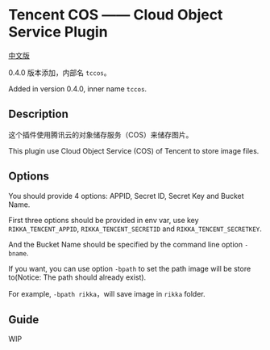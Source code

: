 # Tencent COS —— Cloud Object Service Plugin

[中文版][version-zh]

0.4.0 版本添加，内部名 `tccos`。

Added in version 0.4.0, inner name `tccos`.

## Description

这个插件使用腾讯云的对象储存服务（COS）来储存图片。

This plugin use Cloud Object Service (COS) of Tencent to store image files.

## Options

You should provide 4 options: APPID, Secret ID, Secret Key and Bucket Name.

First three options should be provided in env var, use key `RIKKA_TENCENT_APPID`, `RIKKA_TENCENT_SECRETID` and `RIKKA_TENCENT_SECRETKEY`.

And the Bucket Name should be specified by the command line option `-bname`.

If you want, you can use option `-bpath` to set the path image will be store to(Notice: The path should already exist).

For example, `-bpath rikka`，will save image in `rikka` folder.

## Guide

WIP

[version-zh]: https://github.com/7sDream/rikka/blob/master/plugins/tencent/cos/README.zh.md
